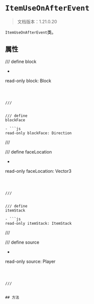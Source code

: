 # `ItemUseOnAfterEvent`

> 文档版本：1.21.0.20

`ItemUseOnAfterEvent`类。

## 属性

/// define
block

- ```js
read-only block: Block
```



///


/// define
blockFace

- ```js
read-only blockFace: Direction
```



///


/// define
faceLocation

- ```js
read-only faceLocation: Vector3
```



///


/// define
itemStack

- ```js
read-only itemStack: ItemStack
```



///


/// define
source

- ```js
read-only source: Player
```



///


## 方法
